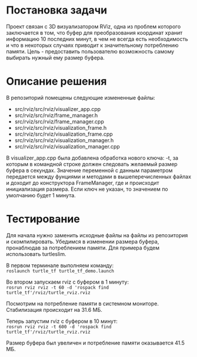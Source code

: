 # Постановка задачи
Проект связан с 3D визуализатором RViz, одна из проблем которого заключается в том, что буфер для преобразования координат хранит информацию 10 последних минут, в чем не всегда есть необходимость и что в некоторых случаях приводит к значительному потреблению памяти. Цель - предоставить пользователю возможность самому выбирать нужный ему размер буфера.

# Описание решения
В репозиторий помещены следующие измененные файлы:
+ src/rviz/src/rviz/visualizer_app.cpp
+ src/rviz/src/rviz/frame_manager.h
+ src/rviz/src/rviz/frame_manager.cpp
+ src/rviz/src/rviz/visualization_frame.h
+ src/rviz/src/rviz/visualization_frame.cpp
+ src/rviz/src/rviz/visualization_manager.h
+ src/rviz/src/rviz/visualization_manager.cpp

В visualizer_app.cpp была добавлена обработка нового ключа: -t, за которым в командной строке должен следовать желаемый размер буфера в секундах. Значение переменной с данным параметром передается между фунциями и методами в вышеперечисленных файлах и доходит до конструктора FrameManager, где и происходит инициализация размера. Если ключ не указан, то значением по умолчанию будет 1 минута.

# Тестирование
Для начала нужно заменить исходные файлы на файлы из репозитория и скомпилировать. Убедимся в изменении размера буфера, пронаблюдав за потреблением памяти. Для примера будем использовать turtleslim.  

В первом терминале выполняем команду:  
`roslaunch turtle_tf turtle_tf_demo.launch`  

Во втором запускаем rviz с буфером в 1 минуту:  
`rosrun rviz rviz -t 60 -d 'rospack find turtle_tf'/rviz/turtle_rviz.rviz`  

Посмотрим на потребление памяти в системном мониторе. Стабилизация происходит на 31.6 МБ. 

Теперь запустим rviz c буфером в 10 минут:  
`rosrun rviz rviz -t 600 -d 'rospack find turtle_tf'/rviz/turtle_rviz.rviz`  

Размер буфера был увеличен и потребление памяти оказывается 41.5 МБ.

